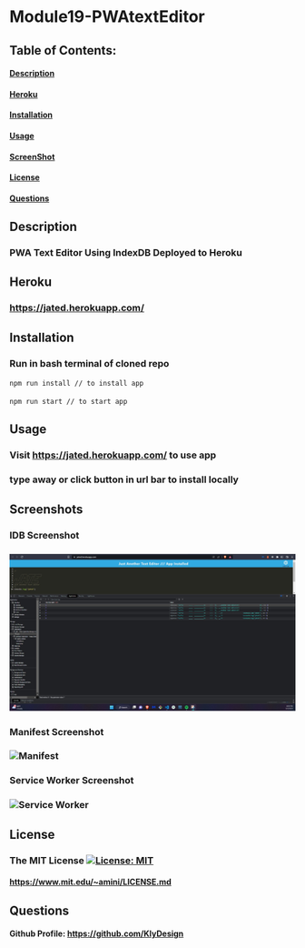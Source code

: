 # **Module19-PWAtextEditor**



## Table of Contents: 
#### [Description](#description)
#### [Heroku](#heroku)
#### [Installation](#installation)
#### [Usage](#usage)
#### [ScreenShot](#screenshot)
#### [License](#license)
#### [Questions](#questions) 

## Description
### PWA Text Editor Using IndexDB Deployed to Heroku 

## Heroku
### https://jated.herokuapp.com/

## Installation
### Run in bash terminal of cloned repo
```
npm run install // to install app

npm run start // to start app
```

## Usage

### Visit https://jated.herokuapp.com/ to use app
### type away or click button in url bar to install locally 

## Screenshots
### IDB Screenshot
### ![IDB](/assets/IDBvalues.jpg "Screenshot")
### Manifest Screenshot
### ![Manifest](/Module19-PWAtextEditor/assets/ManifestFile.jpg "Screenshot")
### Service Worker Screenshot
### ![Service Worker](/Module19-PWAtextEditor/assets/serviceWorker.jpg "Screenshot")

## License
### The MIT License  [![License: MIT](https://img.shields.io/badge/License-MIT-blue.svg)](https://opensource.org/licenses/MIT) 
#### https://www.mit.edu/~amini/LICENSE.md


## Questions
#### Github Profile: https://github.com/KlyDesign

